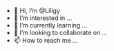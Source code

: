 - 👋 Hi, I’m @Liligy
- 👀 I’m interested in ...
- 🌱 I’m currently learning ...
- 💞️ I’m looking to collaborate on ...
- 📫 How to reach me ...

<!---
Liligy/Liligy is a ✨ special ✨ repository because its `README.md` (this file) appears on your GitHub profile.
You can click the Preview link to take a look at your changes.
--->
